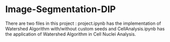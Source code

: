 # Image-Segmentation-DIP
 There are two files in this project : project.ipynb has the implementation of Watershed Algorithm with/without custom seeds and CellAnalysis.ipynb has the application of Watershed Algorithm in Cell Nuclei Analysis.
